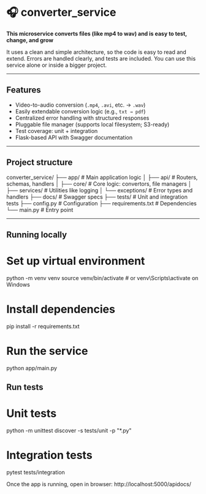 # 🎧 converter_service

**This microservice converts files (like mp4 to wav) and is easy to test, change, and grow**

It uses a clean and simple architecture, so the code is easy to read and extend. Errors are handled clearly, and tests are included. You can use this service alone or inside a bigger project.

---

## Features

- Video-to-audio conversion (`.mp4`, `.avi`, etc. → `.wav`)
- Easily extendable conversion logic (e.g., `txt → pdf`)
- Centralized error handling with structured responses
- Pluggable file manager (supports local filesystem; S3-ready)
- Test coverage: unit + integration
- Flask-based API with Swagger documentation

---

## Project structure

converter_service/
├── app/ # Main application logic
│ ├── api/ # Routers, schemas, handlers
│ ├── core/ # Core logic: convertors, file managers
│ ├── services/ # Utilities like logging
│ └── exceptions/ # Error types and handlers
├── docs/ # Swagger specs
├── tests/ # Unit and integration tests
├── config.py # Configuration
├── requirements.txt # Dependencies
└── main.py # Entry point



---

## Running locally

# Set up virtual environment
python -m venv venv
source venv/bin/activate  # or venv\Scripts\activate on Windows

# Install dependencies
pip install -r requirements.txt

# Run the service
python app/main.py


## Run tests

# Unit tests
python -m unittest discover -s tests/unit -p "*.py"

# Integration tests
pytest tests/integration

Once the app is running, open in browser:
http://localhost:5000/apidocs/
